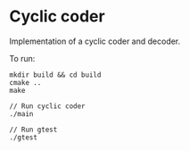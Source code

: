 # Cyclic coder

Implementation of a cyclic coder and decoder.

To run:
```
mkdir build && cd build
cmake ..
make

// Run cyclic coder
./main 

// Run gtest
./gtest

```